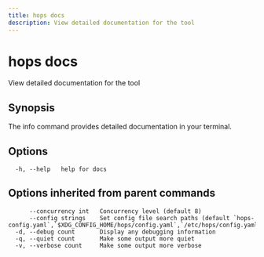 ```yaml
---
title: hops docs
description: View detailed documentation for the tool
---
```


<!--
This documentation is auto generated by a script.
Please do not edit this file directly.
-->

<!-- markdownlint-disable-next-line single-title -->
# hops docs

View detailed documentation for the tool

## Synopsis

The info command provides detailed documentation in your terminal.

## Options

```plaintext
  -h, --help   help for docs
```

## Options inherited from parent commands

```plaintext
      --concurrency int   Concurrency level (default 8)
      --config strings    Set config file search paths (default `hops-config.yaml`,`$XDG_CONFIG_HOME/hops/config.yaml`,`/etc/hops/config.yaml`)
  -d, --debug count       Display any debugging information
  -q, --quiet count       Make some output more quiet
  -v, --verbose count     Make some output more verbose
```
